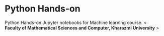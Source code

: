 # Python Hands-on
Python Hands-on Jupyter notebooks for Machine learning course. 
< **Faculty of Mathematical Sciences and Computer, Kharazmi University** >
